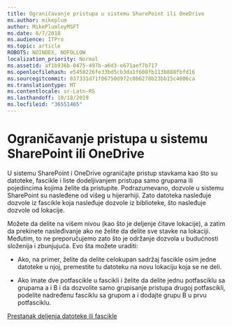 ```yaml
---
title: Ograničavanje pristupa u sistemu SharePoint ili OneDrive
ms.author: mikeplum
author: MikePlumleyMSFT
ms.date: 8/7/2018
ms.audience: ITPro
ms.topic: article
ROBOTS: NOINDEX, NOFOLLOW
localization_priority: Normal
ms.assetid: af1b936b-0475-497b-a6d3-e671aef7b717
ms.openlocfilehash: e5458226fe33bd5cb3da1f608fb113b888fbfd16
ms.sourcegitcommit: 037331d71f06750d972c0b6278b23bb15c4806ca
ms.translationtype: MT
ms.contentlocale: sr-Latn-RS
ms.lasthandoff: 10/18/2019
ms.locfileid: "36551465"
---
```

# <a name="restrict-access-in-sharepoint-or-onedrive"></a>Ograničavanje pristupa u sistemu SharePoint ili OneDrive

U sistemu SharePoint i OneDrive ograničajte pristup stavkama kao što su datoteke, fascikle i liste dodeljivanjem pristupa samo grupama ili pojedincima kojima želite da pristupite. Podrazumevano, dozvole u sistemu SharePoint su nasleđene od višeg u hijerarhiji. Zato datoteka nasleđuje dozvole iz fascikle koja nasleđuje dozvole iz biblioteke, što nasleđuje dozvole od lokacije.
  
Možete da delite na višem nivou (kao što je deljenje čitave lokacije), a zatim da prekinete nasleđivanje ako ne želite da delite sve stavke na lokaciji. Međutim, to ne preporučujemo zato što je održanje dozvola u budućnosti složenija i zbunjujuća. Evo šta možete uraditi:
  
- Ako, na primer, želite da delite celokupan sadržaj fascikle osim jedne datoteke u njoj, premestite tu datoteku na novu lokaciju koja se ne deli.
    
- Ako imate dve potfascikle u fascikli i želite da delite jednu potfasciklu sa grupama a i B i da dozvolite samo grupisanje pristupa drugoj potfascikli, podelite nadređenu fasciklu sa grupom a i dodajte grupu B u prvu potfasciklu.
    
[Prestanak deljenja datoteke ili fascikle](https://go.microsoft.com/fwlink/?linkid=2008861)
  

